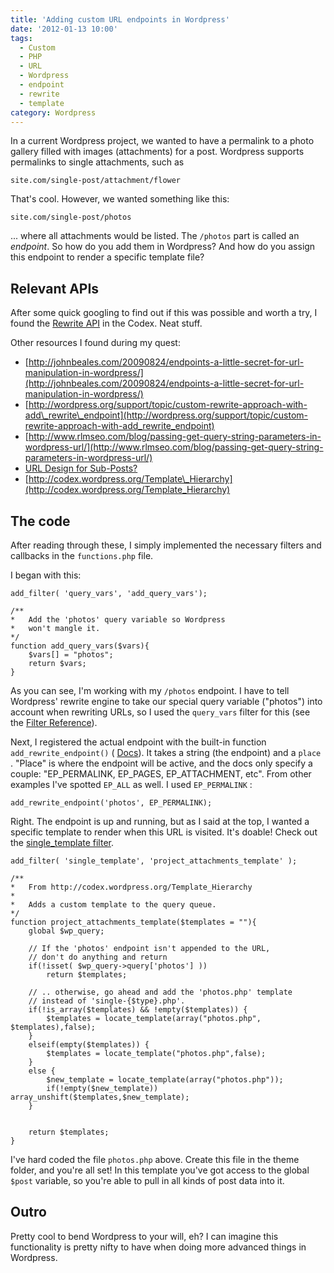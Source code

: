 ```yaml
---
title: 'Adding custom URL endpoints in Wordpress'
date: '2012-01-13 10:00'
tags:
  - Custom
  - PHP
  - URL
  - Wordpress
  - endpoint
  - rewrite
  - template
category: Wordpress
---
```


In a current Wordpress project, we wanted to have a permalink to a photo gallery filled with images (attachments) for a post. Wordpress supports permalinks to single attachments, such as

    site.com/single-post/attachment/flower
That's cool. However, we wanted something like this:

    site.com/single-post/photos
... where all attachments would be listed. The `/photos` part is called an _endpoint_. So how do you add them in Wordpress? And how do you assign this endpoint to render a specific template file?
## Relevant APIs
After some quick googling to find out if this was possible and worth a try, I found the [Rewrite API](http://codex.wordpress.org/Rewrite_API) in the Codex. Neat stuff.   Other resources I found during my quest:
- [http://johnbeales.com/20090824/endpoints-a-little-secret-for-url-manipulation-in-wordpress/](http://johnbeales.com/20090824/endpoints-a-little-secret-for-url-manipulation-in-wordpress/)
- [http://wordpress.org/support/topic/custom-rewrite-approach-with-add\_rewrite\_endpoint](http://wordpress.org/support/topic/custom-rewrite-approach-with-add_rewrite_endpoint)
- [http://www.rlmseo.com/blog/passing-get-query-string-parameters-in-wordpress-url/](http://www.rlmseo.com/blog/passing-get-query-string-parameters-in-wordpress-url/)
- [URL Design for Sub-Posts?](http://wordpress.stackexchange.com/questions/1033/url-design-for-sub-posts)
- [http://codex.wordpress.org/Template\_Hierarchy](http://codex.wordpress.org/Template_Hierarchy)

## The code
After reading through these, I simply implemented the necessary filters and callbacks in the `functions.php` file.  I began with this:

    add_filter( 'query_vars', 'add_query_vars');
    
    /**
    *   Add the 'photos' query variable so Wordpress
    *   won't mangle it.
    */
    function add_query_vars($vars){
        $vars[] = "photos";
        return $vars;
    }
As you can see, I'm working with my `/photos` endpoint. I have to tell Wordpress' rewrite engine to take our special query variable ("photos") into account when rewriting URLs, so I used the `query_vars` filter for this (see the [Filter Reference](http://codex.wordpress.org/Plugin_API/Filter_Reference)).  Next, I registered the actual endpoint with the built-in function `add_rewrite_endpoint()` ( [Docs](http://codex.wordpress.org/Rewrite_API/add_rewrite_endpoint)). It takes a string (the endpoint) and a `place` . "Place" is where the endpoint will be active, and the docs only specify a couple: "EP\_PERMALINK, EP\_PAGES, EP\_ATTACHMENT, etc". From other examples I've spotted `EP_ALL` as well. I used `EP_PERMALINK` :

    add_rewrite_endpoint('photos', EP_PERMALINK);
Right. The endpoint is up and running, but as I said at the top, I wanted a specific template to render when this URL is visited. It's doable! Check out the [single\_template filter](http://codex.wordpress.org/Plugin_API/Filter_Reference/_single_template).

    add_filter( 'single_template', 'project_attachments_template' );
    
    /**
    *	From http://codex.wordpress.org/Template_Hierarchy
    *
    *	Adds a custom template to the query queue.
    */
    function project_attachments_template($templates = ""){
    	global $wp_query;
    	
    	// If the 'photos' endpoint isn't appended to the URL,
    	// don't do anything and return
    	if(!isset( $wp_query->query['photos'] ))
    		return $templates;
    	
    	// .. otherwise, go ahead and add the 'photos.php' template
    	// instead of 'single-{$type}.php'.
    	if(!is_array($templates) && !empty($templates)) {
    		$templates = locate_template(array("photos.php", $templates),false);
    	} 
    	elseif(empty($templates)) {
    		$templates = locate_template("photos.php",false);
    	}
    	else {
    		$new_template = locate_template(array("photos.php"));
    		if(!empty($new_template)) array_unshift($templates,$new_template);
    	}
    	
    
    	return $templates;
    }
I've hard coded the file `photos.php` above. Create this file in the theme folder, and you're all set! In this template you've got access to the global `$post` variable, so you're able to pull in all kinds of post data into it.
## Outro
Pretty cool to bend Wordpress to your will, eh? I can imagine this functionality is pretty nifty to have when doing more advanced things in Wordpress.
